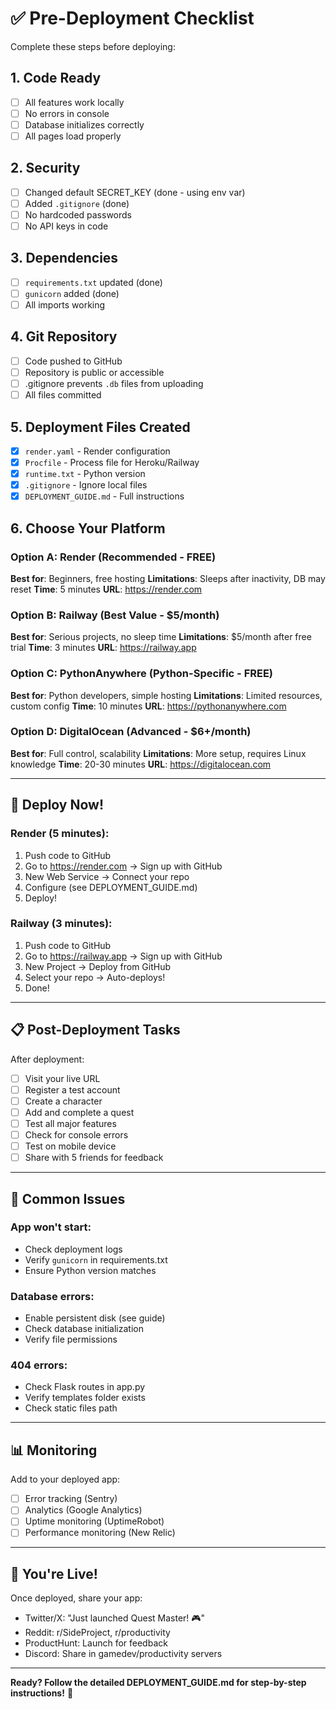 # ✅ Pre-Deployment Checklist

Complete these steps before deploying:

## 1. Code Ready
- [ ] All features work locally
- [ ] No errors in console
- [ ] Database initializes correctly
- [ ] All pages load properly

## 2. Security
- [ ] Changed default SECRET_KEY (done - using env var)
- [ ] Added `.gitignore` (done)
- [ ] No hardcoded passwords
- [ ] No API keys in code

## 3. Dependencies
- [ ] `requirements.txt` updated (done)
- [ ] `gunicorn` added (done)
- [ ] All imports working

## 4. Git Repository
- [ ] Code pushed to GitHub
- [ ] Repository is public or accessible
- [ ] .gitignore prevents `.db` files from uploading
- [ ] All files committed

## 5. Deployment Files Created
- [x] `render.yaml` - Render configuration
- [x] `Procfile` - Process file for Heroku/Railway
- [x] `runtime.txt` - Python version
- [x] `.gitignore` - Ignore local files
- [x] `DEPLOYMENT_GUIDE.md` - Full instructions

## 6. Choose Your Platform

### Option A: Render (Recommended - FREE)
**Best for**: Beginners, free hosting
**Limitations**: Sleeps after inactivity, DB may reset
**Time**: 5 minutes
**URL**: https://render.com

### Option B: Railway (Best Value - $5/month)
**Best for**: Serious projects, no sleep time
**Limitations**: $5/month after free trial
**Time**: 3 minutes
**URL**: https://railway.app

### Option C: PythonAnywhere (Python-Specific - FREE)
**Best for**: Python developers, simple hosting
**Limitations**: Limited resources, custom config
**Time**: 10 minutes
**URL**: https://pythonanywhere.com

### Option D: DigitalOcean (Advanced - $6+/month)
**Best for**: Full control, scalability
**Limitations**: More setup, requires Linux knowledge
**Time**: 20-30 minutes
**URL**: https://digitalocean.com

---

## 🚀 Deploy Now!

### Render (5 minutes):
1. Push code to GitHub
2. Go to https://render.com → Sign up with GitHub
3. New Web Service → Connect your repo
4. Configure (see DEPLOYMENT_GUIDE.md)
5. Deploy!

### Railway (3 minutes):
1. Push code to GitHub
2. Go to https://railway.app → Sign up with GitHub
3. New Project → Deploy from GitHub
4. Select your repo → Auto-deploys!
5. Done!

---

## 📋 Post-Deployment Tasks

After deployment:
- [ ] Visit your live URL
- [ ] Register a test account
- [ ] Create a character
- [ ] Add and complete a quest
- [ ] Test all major features
- [ ] Check for console errors
- [ ] Test on mobile device
- [ ] Share with 5 friends for feedback

---

## 🐛 Common Issues

### App won't start:
- Check deployment logs
- Verify `gunicorn` in requirements.txt
- Ensure Python version matches

### Database errors:
- Enable persistent disk (see guide)
- Check database initialization
- Verify file permissions

### 404 errors:
- Check Flask routes in app.py
- Verify templates folder exists
- Check static files path

---

## 📊 Monitoring

Add to your deployed app:
- [ ] Error tracking (Sentry)
- [ ] Analytics (Google Analytics)
- [ ] Uptime monitoring (UptimeRobot)
- [ ] Performance monitoring (New Relic)

---

## 🎉 You're Live!

Once deployed, share your app:
- Twitter/X: "Just launched Quest Master! 🎮"
- Reddit: r/SideProject, r/productivity
- ProductHunt: Launch for feedback
- Discord: Share in gamedev/productivity servers

---

**Ready? Follow the detailed DEPLOYMENT_GUIDE.md for step-by-step instructions!** 🚀

